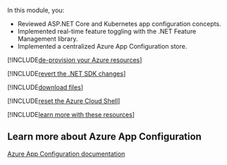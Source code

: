 In this module, you:

- Reviewed ASP.NET Core and Kubernetes app configuration concepts.
- Implemented real-time feature toggling with the .NET Feature Management library.
- Implemented a centralized Azure App Configuration store.

[!INCLUDE[de-provision your Azure resources](../../includes/microservices/remove-az-resources.md)]

[!INCLUDE[revert the .NET SDK changes](../../includes/microservices/revert-dotnet-sdk-changes.md)]

[!INCLUDE[download files](../../includes/summary-download-cloud-drive.md)]

[!INCLUDE[reset the Azure Cloud Shell](../../includes/microservices/reset-az-cloud-shell.md)]

[!INCLUDE[learn more with these resources](../../includes/microservices/learn-more.md)]

## Learn more about Azure App Configuration

[Azure App Configuration documentation](/azure/azure-app-configuration/)
